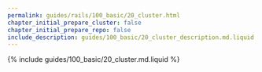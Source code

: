 ```yaml
---
permalink: guides/rails/100_basic/20_cluster.html
chapter_initial_prepare_cluster: false
chapter_initial_prepare_repo: false
include_description: guides/100_basic/20_cluster_description.md.liquid
---
```


{% include guides/100_basic/20_cluster.md.liquid %}
